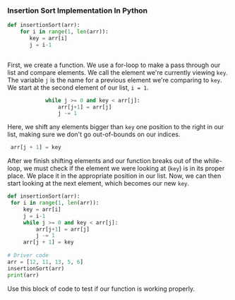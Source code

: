 ### Insertion Sort Implementation In Python

   ```python
   def insertionSort(arr): 
       for i in range(1, len(arr)): 
          key = arr[i] 
          j = i-1
           
   ```

First, we create a function. We use a for-loop to make a pass through our list and compare elements. We call the element we're currently viewing `key`. The variable `j` is the name for a previous element we're comparing to `key`.  We start at the second element of our list,  `i = 1`.

```python
    		while j >= 0 and key < arr[j]: 
                arr[j+1] = arr[j] 
                j -= 1
```

Here, we shift any elements bigger than `key` one position to the right in our list, making sure we don't go out-of-bounds on our indices.

   ```python
	arr[j + 1] = key
   ```

After we finish shifting elements and our function breaks out of the while-loop, we must check if the element we were looking at (`key`) is in its proper place. We place it in the appropriate position in our list. Now, we can then start looking at the next element, which becomes our new `key`. 

   ```python
def insertionSort(arr): 
    for i in range(1, len(arr)): 
        key = arr[i] 
        j = i-1
        while j >= 0 and key < arr[j]:
        	arr[j+1] = arr[j]
        	j -= 1
        arr[j + 1] = key
            
# Driver code            
arr = [12, 11, 13, 5, 6] 
insertionSort(arr) 
print(arr) 
   ```

   Use this block of code to test if our function is working properly. 